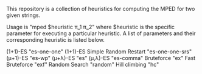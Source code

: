 This repository is a collection of heuristics for computing the MPED for two given strings.

Usage is "mped $heuristic π_1 π_2" where $heuristic is the specific parameter for executing a particular heuristic. A list of parameters and their corresponding heuristic is listed below.

(1+1)-ES 						            "es-one-one"
(1+1)-ES Simple Random Restart 	"es-one-one-srs"
(μ+1)-ES 					            	"es-wp"
(μ+λ)-ES 						            "es"
(μ,λ)-ES 						            "es-comma"
Bruteforce 						          "ex"
Fast Bruteforce 				        "exf"
Random Search 					        "random"
Hill climbing 					        "hc"
